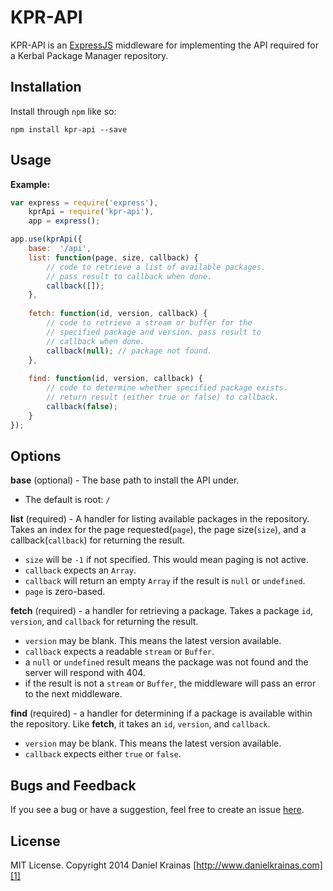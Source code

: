 # KPR-API

KPR-API is an [ExpressJS][0] middleware for implementing the API required for a Kerbal Package Manager repository.

## Installation

Install through `npm` like so:

`npm install kpr-api --save`

## Usage

**Example:**

```js
var express = require('express'),
	kprApi = require('kpr-api'),
	app = express();

app.use(kprApi({
    base:  '/api',
    list: function(page, size, callback) {
        // code to retrieve a list of available packages.
		// pass result to callback when done.
		callback([]);
    },
    
    fetch: function(id, version, callback) {
        // code to retrieve a stream or buffer for the
		// specified package and version. pass result to
		// callback when done.
		callback(null); // package not found. 
    },
    
    find: function(id, version, callback) {
        // code to determine whether specified package exists.
		// return result (either true or false) to callback.
		callback(false);
    }
});
```

## Options

**base** (optional) - The base path to install the API under.
 
- The default is root: `/`

**list** (required) - A handler for listing available packages in the repository. Takes an index for the page requested(`page`), the page size(`size`), and a callback(`callback`) for returning the result. 

- `size` will be `-1` if not specified. This would mean paging is not active.
- `callback` expects an `Array`.
- `callback` will return an empty `Array` if the result is `null` or `undefined`.
- `page` is zero-based.

**fetch** (required) - a handler for retrieving a package. Takes a package `id`, `version`, and `callback` for returning the result.

- `version` may be blank. This means the latest version available.
- `callback` expects a readable `stream` or `Buffer`.
- a `null` or `undefined` result means the package was not found and the server will respond with 404.
- if the result is not a `stream` or `Buffer`, the middleware will pass an error to the next middleware.

**find** (required) - a handler for determining if a package is available within the repository. Like **fetch**, it takes an `id`, `version`, and `callback`.

- `version` may be blank. This means the latest version available.
- `callback` expects either `true` or `false`.  

## Bugs and Feedback

If you see a bug or have a suggestion, feel free to create an issue [here][2].

## License

MIT License. Copyright 2014 Daniel Krainas [http://www.danielkrainas.com][1]

[0]: http://expressjs.com/
[1]: http://www.danielkrainas.com
[2]: https://github.com/danielkrainas/kpr-api/issues
